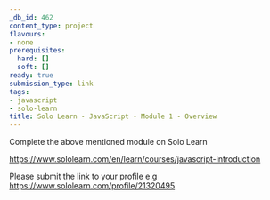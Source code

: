 ```yaml
---
_db_id: 462
content_type: project
flavours:
- none
prerequisites:
  hard: []
  soft: []
ready: true
submission_type: link
tags:
- javascript
- solo-learn
title: Solo Learn - JavaScript - Module 1 - Overview
---
```


Complete the above mentioned module on Solo Learn

https://www.sololearn.com/en/learn/courses/javascript-introduction

Please submit the link to your profile e.g https://www.sololearn.com/profile/21320495